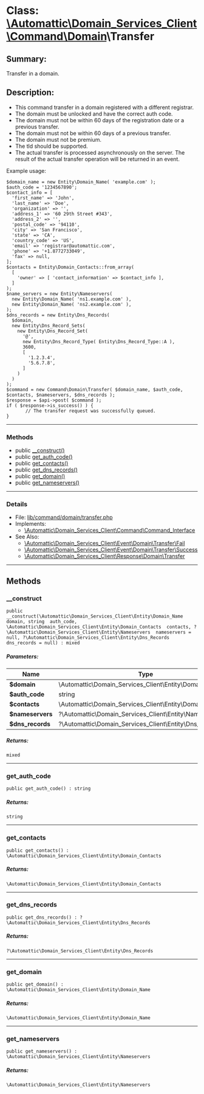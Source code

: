 # Class: [\Automattic](../namespaces/automattic.md)[\Domain_Services_Client](../namespaces/automattic-domain-services-client.md)[\Command](../namespaces/automattic-domain-services-client-command.md)[\Domain](../namespaces/automattic-domain-services-client-command-domain.md)\Transfer

## Summary:

Transfer in a domain.

## Description:

- This command transfer in a domain registered with a different registrar.
- The domain must be unlocked and have the correct auth code.
- The domain must not be within 60 days of the registration date or a previous transfer.
- The domain must not be within 60 days of a previous transfer.
- The domain must not be premium.
- The tld should be supported.
- The actual transfer is processed asynchronously on the server. The result of the actual transfer operation will be
  returned in an event.

Example usage:
```
$domain_name = new Entity\Domain_Name( 'example.com' );
$auth_code = '1234567890';
$contact_info = [
  'first_name' => 'John',
  'last_name' => 'Doe',
  'organization' => '',
  'address_1' => '60 29th Street #343',
  'address_2' => '',
  'postal_code' => '94110',
  'city' => 'San Francisco',
  'state' => 'CA',
  'country_code' => 'US',
  'email' => 'registrar@automattic.com',
  'phone' => '+1.8772733049',
  'fax' => null,
];
$contacts = Entity\Domain_Contacts::from_array(
  [
    'owner' => [ 'contact_information' => $contact_info ],
  ]
);
$name_servers = new Entity\Nameservers(
  new Entity\Domain_Name( 'ns1.example.com' ),
  new Entity\Domain_Name( 'ns2.example.com' ),
);
$dns_records = new Entity\Dns_Records(
  $domain,
  new Entity\Dns_Record_Sets(
    new Entity\Dns_Record_Set(
      '@',
      new Entity\Dns_Record_Type( Entity\Dns_Record_Type::A ),
      3600,
      [
        '1.2.3.4',
        '5.6.7.8',
      ]
    )
  )
);
$command = new Command\Domain\Transfer( $domain_name, $auth_code, $contacts, $nameservers, $dns_records );
$response = $api->post( $command );
if ( $response->is_success() ) {
       // The transfer request was successfully queued.
}
```


---

### Methods

* public [__construct()](#method___construct)
* public [get_auth_code()](#method_get_auth_code)
* public [get_contacts()](#method_get_contacts)
* public [get_dns_records()](#method_get_dns_records)
* public [get_domain()](#method_get_domain)
* public [get_nameservers()](#method_get_nameservers)

---

### Details

* File: [lib/command/domain/transfer.php](../../lib/command/domain/transfer.php)
* Implements:
  * [\Automattic\Domain_Services_Client\Command\Command_Interface](../classes/Automattic-Domain-Services-Client-Command-Command-Interface.md)
* See Also:
  * [\Automattic\Domain_Services_Client\Event\Domain\Transfer\Fail](../classes/Automattic-Domain-Services-Client-Event-Domain-Transfer-Fail.md)
  * [\Automattic\Domain_Services_Client\Event\Domain\Transfer\Success](../classes/Automattic-Domain-Services-Client-Event-Domain-Transfer-Success.md)
  * [\Automattic\Domain_Services_Client\Response\Domain\Transfer](../classes/Automattic-Domain-Services-Client-Response-Domain-Transfer.md)

---

## Methods

<a id="method___construct"></a>
### __construct

```
public __construct(\Automattic\Domain_Services_Client\Entity\Domain_Name  domain, string  auth_code, \Automattic\Domain_Services_Client\Entity\Domain_Contacts  contacts, ?\Automattic\Domain_Services_Client\Entity\Nameservers  nameservers = null, ?\Automattic\Domain_Services_Client\Entity\Dns_Records  dns_records = null) : mixed
```

##### Parameters:

| Name | Type | Default |
|------|------|---------|
| **$domain** | \Automattic\Domain_Services_Client\Entity\Domain_Name |  |
| **$auth_code** | string |  |
| **$contacts** | \Automattic\Domain_Services_Client\Entity\Domain_Contacts |  |
| **$nameservers** | ?\Automattic\Domain_Services_Client\Entity\Nameservers | null |
| **$dns_records** | ?\Automattic\Domain_Services_Client\Entity\Dns_Records | null |

##### Returns:

```
mixed
```

---

<a id="method_get_auth_code"></a>
### get_auth_code

```
public get_auth_code() : string
```

##### Returns:

```
string
```

---

<a id="method_get_contacts"></a>
### get_contacts

```
public get_contacts() : \Automattic\Domain_Services_Client\Entity\Domain_Contacts
```

##### Returns:

```
\Automattic\Domain_Services_Client\Entity\Domain_Contacts
```

---

<a id="method_get_dns_records"></a>
### get_dns_records

```
public get_dns_records() : ?\Automattic\Domain_Services_Client\Entity\Dns_Records
```

##### Returns:

```
?\Automattic\Domain_Services_Client\Entity\Dns_Records
```

---

<a id="method_get_domain"></a>
### get_domain

```
public get_domain() : \Automattic\Domain_Services_Client\Entity\Domain_Name
```

##### Returns:

```
\Automattic\Domain_Services_Client\Entity\Domain_Name
```

---

<a id="method_get_nameservers"></a>
### get_nameservers

```
public get_nameservers() : \Automattic\Domain_Services_Client\Entity\Nameservers
```

##### Returns:

```
\Automattic\Domain_Services_Client\Entity\Nameservers
```
